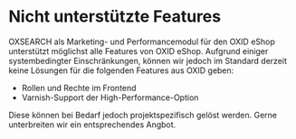 
# Nicht unterstützte Features #

OXSEARCH als Marketing- und Performancemodul für den OXID eShop unterstützt möglichst alle Features von OXID eShop. Aufgrund einiger systembedingter Einschränkungen, können wir jedoch im Standard derzeit keine Lösungen für die folgenden Features aus OXID geben:

* Rollen und Rechte im Frontend
* Varnish-Support der High-Performance-Option

Diese können bei Bedarf jedoch projektspezifisch gelöst werden. Gerne unterbreiten wir ein entsprechendes Angbot.
